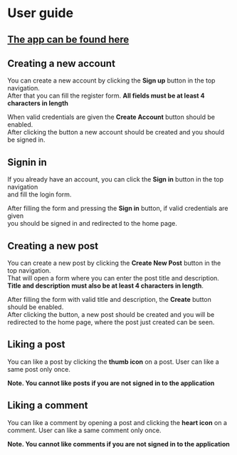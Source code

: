 # User guide

## [The app can be found here](https://tsoha-2021-tl.herokuapp.com/)


## Creating a new account
You can create a new account by clicking the <b>Sign up</b> button in the top navigation.  
After that you can fill the register form. <b>All fields must be at least 4 characters in length</b>

When valid credentials are given the <b>Create  Account</b> button should be enabled.  
After clicking the button a new account should be created and you should be signed in.


## Signin in
If you already have an account, you can click the <b>Sign in</b> button in the top navigation  
and fill the login form.

After filling the form and pressing the <b>Sign in</b> button, if valid credentials are given  
you should be signed in and redirected to the home page.


## Creating a new post
You can create a new post by clicking the <b>Create New Post</b> button in the top navigation.  
That will open a form where you can enter the post title and description.  
<b>Title and description must also be at least 4 characters in length</b>.

After filling the form with valid title and description, the <b>Create</b> button should be enabled.  
After clicking the button, a new post should be created and you will be redirected to the home page, where the post just created can be seen.

## Liking a post
You can like a post by clicking the <b>thumb icon</b> on a post. User can like a same post only once.

<b>Note. You cannot like posts if you are not signed in to the application</b>

## Liking a comment
You can like a comment by opening a post and clicking the <b>heart icon</b> on a comment. 
User can like a same comment only once.

<b>Note. You cannot like comments if you are not signed in to the application</b>